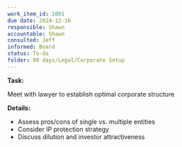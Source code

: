 ```yaml
---
work_item_id: 1001
due date: 2024-12-16
responsible: Shawn
accountable: Shawn
consulted: Jeff
informed: Board
status: To-do
folder: 90 days/Legal/Corporate Setup
---
```


**Task:**

Meet with lawyer to establish optimal corporate structure

**Details:**

- Assess pros/cons of single vs. multiple entities
- Consider IP protection strategy
- Discuss dilution and investor attractiveness
